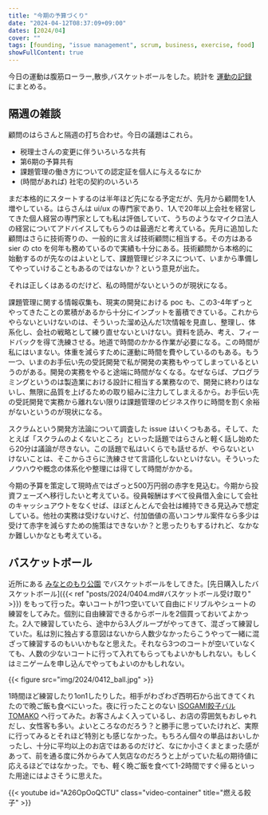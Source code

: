 ```yaml
---
title: "今期の予算づくり"
date: "2024-04-12T08:37:09+09:00"
dates: [2024/04]
cover: ""
tags: [founding, "issue management", scrum, business, exercise, food]
showFullContent: true
---
```


今日の運動は腹筋ローラー,散歩,バスケットボールをした。統計を [運動の記録](https://docs.google.com/spreadsheets/d/1bg85QtM-LciUgey8I79uI7vW2PEwsP6TVdeIRVkACBg/edit?usp=sharing) にまとめる。

## 隔週の雑談

顧問のはらさんと隔週の打ち合わせ。今日の議題はこれら。

* 税理士さんの変更に伴ういろいろな共有
* 第6期の予算共有
* 課題管理の働き方についての認定証を個人に与えるなにか
* (時間があれば) 社宅の契約のいろいろ

まだ本格的にスタートするのは半年ほど先になる予定だが、先月から顧問を1人増やしている。はらさんは ui/ux の専門家であり、1人で20年以上会社を経営してきた個人経営の専門家としても私は評価していて、うちのようなマイクロ法人の経営についてアドバイスしてもらうのは最適だと考えている。先月に追加した顧問はさらに技術寄りの、一般的に言えば技術顧問に相当する。その方はある sier の cto を何年も務めているので実績も十分にある。技術顧問から本格的に始動するのが先なのはよいとして、課題管理ビジネスについて、いまから準備してやっていけることもあるのではないか？という意見が出た。

それは正しくはあるのだけど、私の時間がないというのが現状になる。

課題管理に関する情報収集も、現実の開発における poc も、この3-4年ずっとやってきたことの累積があるから十分にインプットを蓄積できている。これからやらないといけないのは、そういった溜め込んだ1次情報を見直し、整理し、体系化し、会社の戦略として練り直せないといけない。資料を読み、考え、フィードバックを得て洗練させる。地道で時間のかかる作業が必要になる。この時間が私にはいまない。体重を減らすために運動に時間を費やしているのもある。もう一つ、いまのお手伝い先の受託開発で私が開発の実務もやってしまっているというのがある。開発の実務をやると途端に時間がなくなる。なぜならば、プログラミングというのは製造業における設計に相当する業務なので、開発に終わりはないし、無限に品質を上げるための取り組みに注力してしまえるから。お手伝い先の受託開発で実務から離れない限りは課題管理のビジネス作りに時間を割く余裕がないというのが現状になる。

スクラムという開発方法論について調査した issue はいくつもある。そして、たとえば「スクラムのよくないところ」といった話題ではらさんと軽く話し始めたら20分は議論が尽きない。この話題で私はいくらでも話せるが、やらないといけないことは、そこからさらに洗練させて言語化しないといけない。そういったノウハウや概念の体系化や整理には得てして時間がかかる。

今期の予算を策定して現時点ではざっと500万円弱の赤字を見込む。今期から投資フェーズへ移行したいと考えている。役員報酬はすべて役員借入金にして会社のキャッシュアウトをなくせば、ほぼとんとんで会社は維持できる見込みで想定している。他社の実務は受けないけど、付加価値の高いコンサル案件なら多少は受けて赤字を減らすための施策はできないか？と思ったりもするけれど、なかなか難しいかなとも考えている。

## バスケットボール

近所にある [みなとのもり公園](https://kobe-machiguide.com/park/minatonomori-park/) でバスケットボールをしてきた。[先日購入したバスケットボール]({{< ref "posts/2024/0404.md#バスケットボール受け取り" >}}) をもって行った。幸いコートが1つ空いていて自由にドリブルやシュートの練習をしてみた。個別に自由練習できるからボールを2個買っておいてよかった。2人で練習していたら、途中から3人グループがやってきて、混ざって練習していた。私は別に独占する意図はないから人数少なかったらこうやって一緒に混ざって練習するのもいいかもなと思えた。それなら3つのコートが空いていなくても、人数の少ないコートに行って入れてもらってもよいかもしれない。もしくはミニゲームを申し込んでやってもよいのかもしれない。

{{< figure src="img/2024/0412_ball.jpg" >}}

1時間ほど練習したり1on1したりした。相手がわざわざ西明石から出てきてくれたので晩ご飯も食べにいった。夜に行ったことのない [ISOGAMI餃子バル TOMAKO](https://tabelog.com/hyogo/A2801/A280101/28049335/) へ行ってみた。お客さんよく入っているし、お店の雰囲気もおしゃれだし、女性客も多い。よいところなのだろう？と勝手に思っていたけれど、実際に行ってみるとそれほど特別とも感じなかった。もちろん個々の単品はおいしかったし、十分に平均以上のお店ではあるのだけど、なにか小さくまとまった感があって、前を通る度に外からみて人気店なのだろうと上がっていた私の期待値に応えるほどではなかった。でも、軽く晩ご飯を食べて1-2時間ですぐ帰るといった用途にはよさそうに思えた。

{{< youtube id="A26OpOoQCTU" class="video-container" title="燃える餃子" >}}
